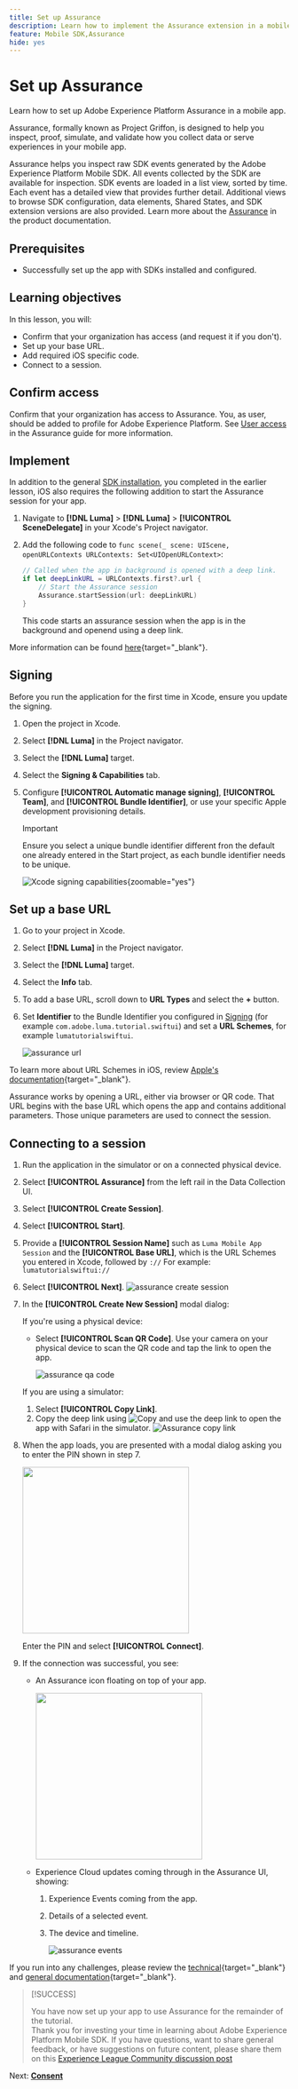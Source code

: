 ```yaml
---
title: Set up Assurance
description: Learn how to implement the Assurance extension in a mobile app.
feature: Mobile SDK,Assurance
hide: yes
---
```

# Set up Assurance

Learn how to set up Adobe Experience Platform Assurance in a mobile app.

Assurance, formally known as Project Griffon, is designed to help you inspect, proof, simulate, and validate how you collect data or serve experiences in your mobile app.

Assurance helps you inspect raw SDK events generated by the Adobe Experience Platform Mobile SDK. All events collected by the SDK are available for inspection. SDK events are loaded in a list view, sorted by time. Each event has a detailed view that provides further detail. Additional views to browse SDK configuration, data elements, Shared States, and SDK extension versions are also provided. Learn more about the [Assurance](https://experienceleague.adobe.com/docs/experience-platform/assurance/home.html) in the product documentation.


## Prerequisites

* Successfully set up the app with SDKs installed and configured.

## Learning objectives

In this lesson, you will:

* Confirm that your organization has access (and request it if you don't).
* Set up your base URL.
* Add required iOS specific code.
* Connect to a session.

## Confirm access

Confirm that your organization has access to Assurance. You, as user, should be added to profile for Adobe Experience Platform. See [User access](https://experienceleague.adobe.com/docs/experience-platform/assurance/user-access.html?lang=en) in the Assurance guide for more information.

## Implement

In addition to the general [SDK installation](install-sdks.md), you completed in the earlier lesson, iOS also requires the following addition to start the Assurance session for your app. 

1. Navigate to **[!DNL Luma]** > **[!DNL Luma]** > **[!UICONTROL SceneDelegate]** in your Xcode's Project navigator.
 
1. Add the following code to `func scene(_ scene: UIScene, openURLContexts URLContexts: Set<UIOpenURLContext>`:

   ```swift
   // Called when the app in background is opened with a deep link.
   if let deepLinkURL = URLContexts.first?.url {
       // Start the Assurance session
       Assurance.startSession(url: deepLinkURL)
   }
   ```

    This code starts an assurance session when the app is in the background and openend using a deep link.

More information can be found [here](https://developer.adobe.com/client-sdks/documentation/platform-assurance-sdk/api-reference/){target="_blank"}.

## Signing

Before you run the application for the first time in Xcode, ensure you update the signing.

1. Open the project in Xcode.
1. Select **[!DNL Luma]** in the Project navigator.
1. Select the **[!DNL Luma]** target.
1. Select the **Signing & Capabilities** tab.
1. Configure **[!UICONTROL Automatic manage signing]**, **[!UICONTROL Team]**, and **[!UICONTROL Bundle Identifier]**, or use your specific Apple development provisioning details. 
 
   >[!IMPORTANT]
   >
   >Ensure you select a unique bundle identifier different fron the default one already entered in the Start project, as each bundle identifier needs to be unique.


    ![Xcode signing capabilities](assets/xcode-signing-capabilities.png){zoomable="yes"}

## Set up a base URL

1. Go to your project in Xcode.
1. Select **[!DNL Luma]** in the Project navigator.
1. Select the **[!DNL Luma]** target.
1. Select the **Info** tab.
1. To add a base URL, scroll down to **URL Types** and select the **+** button.
1. Set **Identifier** to the Bundle Identifier you configured in [Signing](#signing) (for example `com.adobe.luma.tutorial.swiftui`) and set a **URL Schemes**, for example `lumatutorialswiftui`.

   ![assurance url](assets/assurance-url-type.png)

To learn more about URL Schemes in iOS, review [Apple's documentation](https://developer.apple.com/documentation/xcode/defining-a-custom-url-scheme-for-your-app){target="_blank"}.

Assurance works by opening a URL, either via browser or QR code. That URL begins with the base URL  which opens the app and contains additional parameters. Those unique parameters are used to connect the session.


## Connecting to a session

1. Run the application in the simulator or on a connected physical device.
1. Select **[!UICONTROL Assurance]** from the left rail in the Data Collection UI.
1. Select **[!UICONTROL Create Session]**.
1. Select **[!UICONTROL Start]**.
1. Provide a **[!UICONTROL Session Name]** such as `Luma Mobile App Session` and the **[!UICONTROL Base URL]**, which is the URL Schemes you entered in Xcode, followed by `://` For example: `lumatutorialswiftui://`
1. Select **[!UICONTROL Next]**.
    ![assurance create session](assets/assurance-create-session.png)
1. In the **[!UICONTROL Create New Session]** modal dialog:
   
   If you're using a physical device: 

   * Select **[!UICONTROL Scan QR Code]**. Use your camera on your physical device to scan the QR code and tap the link to open the app.

     ![assurance qa code](assets/assurance-qr-code.png)

   If you are using a simulator:

   1. Select **[!UICONTROL Copy Link]**.
   1. Copy the deep link using ![Copy](https://spectrum.adobe.com/static/icons/workflow_18/Smock_Copy_18_N.svg)  and use the deep link to open the app with Safari in the simulator.
     ![Assurance copy link](assets/assurance-copy-link.png)
    
1. When the app loads, you are presented with a modal dialog asking you to enter the PIN shown in step 7.
   
   <img src="assets/assurance-enter-pin.png" width=300>

   Enter the PIN and select **[!UICONTROL Connect]**.


1. If the connection was successful, you see:
    * An Assurance icon floating on top of your app.
      
       <img src="assets/assurance-modal.png" width=300>
    
    * Experience Cloud updates coming through in the Assurance UI, showing:

      1. Experience Events coming from the app.
      1. Details of a selected event.
      1. The device and timeline.

         ![assurance events](assets/assurance-events.png)

If you run into any challenges, please review the [technical](https://developer.adobe.com/client-sdks/documentation/platform-assurance-sdk/){target="_blank"} and [general documentation](https://experienceleague.adobe.com/docs/experience-platform/assurance/home.html){target="_blank"}.

>[!SUCCESS]
>
>You have now set up your app to use Assurance for the remainder of the tutorial.<br/>Thank you for investing your time in learning about Adobe Experience Platform Mobile SDK. If you have questions, want to share general feedback, or have suggestions on future content, please share them on this [Experience League Community discussion post](https://experienceleaguecommunities.adobe.com/t5/adobe-experience-platform-launch/tutorial-discussion-implement-adobe-experience-cloud-in-mobile/td-p/443796)


Next: **[Consent](consent.md)**
